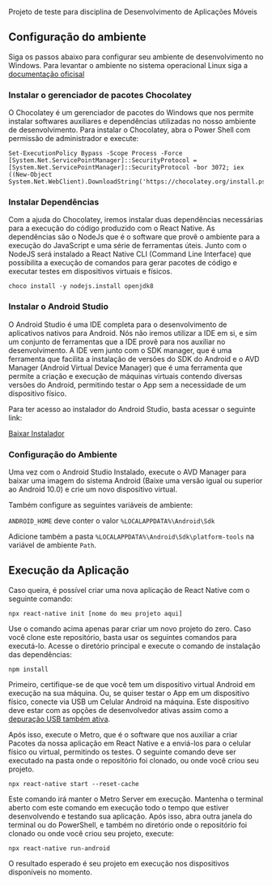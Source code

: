 Projeto de teste para disciplina de Desenvolvimento de Aplicações Móveis

## Configuração do ambiente

Siga os passos abaixo para configurar seu ambiente de desenvolvimento no Windows.
Para levantar o ambiente no sistema operacional Linux siga a 
[documentação oficisal](https://reactnative.dev/docs/environment-setup)

### Instalar o gerenciador de pacotes Chocolatey

O Chocolatey é um gerenciador de pacotes do Windows que nos permite instalar softwares auxiliares 
e dependências utilizadas no nosso ambiente de desenvolvimento. Para instalar o Chocolatey, abra o Power Shell com permissão de administrador e execute:

    Set-ExecutionPolicy Bypass -Scope Process -Force [System.Net.ServicePointManager]::SecurityProtocol = [System.Net.ServicePointManager]::SecurityProtocol -bor 3072; iex ((New-Object System.Net.WebClient).DownloadString('https://chocolatey.org/install.ps1'))


### Instalar Dependências

Com a ajuda do Chocolatey, iremos instalar duas dependências necessárias para a execução do código produzido com o React Native. As dependências são o NodeJs que é o software que provê o ambiente para a execução do JavaScript e uma série de ferramentas úteis. Junto com o NodeJS será instalado a React Native CLI (Command Line Interface) que possibilita a execução de comandos para 
gerar pacotes de código e executar testes em dispositivos virtuais e físicos.

    choco install -y nodejs.install openjdk8

### Instalar o Android Studio

O Android Studio é uma IDE completa para o desenvolvimento de aplicativos nativos para Android. Nós
não iremos utilizar a IDE em si, e sim um conjunto de ferramentas que a IDE provê para nos auxiliar
no desenvolvimento. A IDE vem junto com o SDK manager, que é uma ferramenta que facilita a instalação de versões do SDK do Android e o AVD Manager (Android Virtual Device Manager) que é uma ferramenta que permite a criação e execução de máquinas virtuais contendo diversas versões do Android, permitindo testar o App sem a necessidade de um dispositivo físico.

Para ter acesso ao instalador do Android Studio, basta acessar o seguinte link:

[Baixar Instalador](https://developer.android.com/studio/index.html)


### Configuração do Ambiente

Uma vez com o Android Studio Instalado, execute o AVD Manager para baixar uma imagem
do sistema Android (Baixe uma versão igual ou superior ao Android 10.0) e crie um novo
dispositivo virtual.

Também configure as seguintes variáveis de ambiente:

`ANDROID_HOME` deve conter o valor `%LOCALAPPDATA%\Android\Sdk`

Adicione também a pasta `%LOCALAPPDATA%\Android\Sdk\platform-tools` na variável de ambiente `Path`.


## Execução da Aplicação        

Caso queira, é possível criar uma nova aplicação de React Native com o seguinte comando:

    npx react-native init [nome do meu projeto aqui] 

Use o comando acima apenas parar criar um novo projeto do zero. Caso você clone este repositório, 
basta usar os seguintes comandos para executá-lo. Acesse o diretório principal e execute o comando de instalação das dependências:

    npm install  

Primeiro, certifique-se de que você tem um dispositivo virtual Android em execução na sua máquina. Ou, se quiser testar o App em um dispositivo físico, conecte via USB um Celular Android na máquina. Este dispositivo deve estar com as opções de desenvolvedor ativas assim como a [depuração USB também ativa](https://developer.android.com/studio/debug/dev-options).

Após isso, execute o Metro, que é o software que nos auxiliar a criar Pacotes da nossa aplicação em React Native e a enviá-los para o celular físico ou virtual, permitindo os testes. O seguinte comando deve ser executado na pasta onde o repositório foi clonado, ou onde você criou seu projeto.

    npx react-native start --reset-cache

Este comando irá manter o Metro Server em execução. Mantenha o terminal aberto com este comando em execução todo o tempo que estiver desenvolvendo e testando sua aplicação. Após isso, abra outra janela do terminal ou do PowerShell, e também no diretório onde o repositório foi clonado ou onde você criou seu projeto, execute:

    npx react-native run-android
   
O resultado esperado é seu projeto em execução nos dispositivos disponíveis no momento.
	